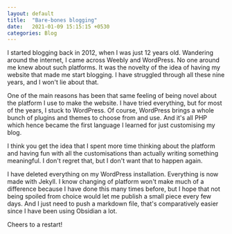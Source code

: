 ```yaml
---
layout: default
title:  "Bare-bones blogging"
date:   2021-01-09 15:15:15 +0530
categories: Blog
---
```

I started blogging back in 2012, when I was just 12 years old. Wandering around the internet, I came across Weebly and WordPress. No one around me knew about such platforms. It was the novelty of the idea of having my website that made me start blogging. I have struggled through all these nine years, and I won't lie about that.

One of the main reasons has been that same feeling of being novel about the platform I use to make the website. I have tried everything, but for most of the years, I stuck to WordPress. Of course, WordPress brings a whole bunch of plugins and themes to choose from and use. And it's all PHP which hence became the first language I learned for just customising my blog.

I think you get the idea that I spent more time thinking about the platform and having fun with all the customisations than actually writing something meaningful. I don't regret that, but I don't want that to happen again.

I have deleted everything on my WordPress installation. Everything is now made with Jekyll. I know changing of platform won't make much of a difference because I have done this many times before, but I hope that not being spoiled from choice would let me publish a small piece every few days. And I just need to push a markdown file, that's comparatively easier since I have been using Obsidian a lot.

Cheers to a restart!